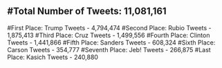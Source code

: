 #Total Number of Tweets: 11,081,161 
---
#First Place: Trump Tweets - 4,794,474
#Second Place: Rubio Tweets - 1,875,413
#Third Place: Cruz Tweets - 1,499,556
#Fourth Place: Clinton Tweets - 1,441,866
#Fifth Place: Sanders Tweets - 608,324
#Sixth Place: Carson Tweets - 354,777
#Seventh Place: Jeb! Tweets - 266,875
#Last Place: Kasich Tweets - 240,880
